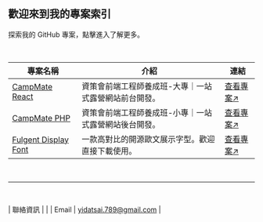 ## 歡迎來到我的專案索引

探索我的 GitHub 專案，點擊進入了解更多。

<br/>

| 專案名稱 | 介紹 | 連結 |
| -------- | ---- | ---- |
| [CampMate React](https://github.com/your-username/project-1) | 資策會前端工程師養成班-大專｜一站式露營網站前台開發。 | [查看專案↗](https://github.com/your-username/project-1) |
| [CampMate PHP](https://github.com/sth-of-yidatsai/campmate/tree/main) | 資策會前端工程師養成班-小專｜一站式露營網站後台開發。 | [查看專案↗](https://github.com/sth-of-yidatsai/campmate/tree/main) |
| [Fulgent Display Font](https://github.com/sth-of-yidatsai/Fulgent-typeface) | 一款高對比的開源歐文展示字型。歡迎直接下載使用。 | [查看專案↗](https://github.com/sth-of-yidatsai/Fulgent-typeface) |

<br/>
<hr/>
<br/>

| 聯絡資訊 |  | 
| Email | yidatsai.789@gmail.com |
